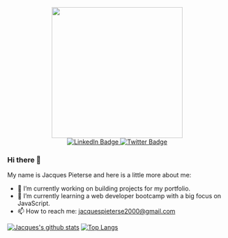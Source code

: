 <div id="header" align="center">
  <img src="https://media.giphy.com/media/qgQUggAC3Pfv687qPC/giphy.gif" width="300"/>
</div>
<div id="badges" align="center">
  <a href="https://www.linkedin.com/in/jacques-pieterse-9882b3250/">
    <img src="https://img.shields.io/badge/LinkedIn-blue?style=for-the-badge&logo=linkedin&logoColor=white" alt="LinkedIn Badge"/>
  </a>
  <a href="https://twitter.com/Jacques_dev1">
    <img src="https://img.shields.io/badge/Twitter-blue?style=for-the-badge&logo=twitter&logoColor=white" alt="Twitter Badge"/>
  </a>
</div>

### Hi there 👋 
My name is Jacques Pieterse and here is a little more about me:

- 🔭 I’m currently working on building projects for my portfolio.
- 🌱 I’m currently learning a web developer bootcamp with a big focus on JavaScript.
- 📫 How to reach me: 
jacquespieterse2000@gmail.com

[![Jacques's github stats](https://github-readme-stats.vercel.app/api?username=JacquesPieterse1&count_private=true&show_icons=true&theme=radical&hide_rank=false)](https://github.com/anuraghazra/github-readme-stats)
[![Top Langs](https://github-readme-stats.vercel.app/api/top-langs/?username=JacquesPieterse1)](https://github.com/anuraghazra/github-readme-stats)
